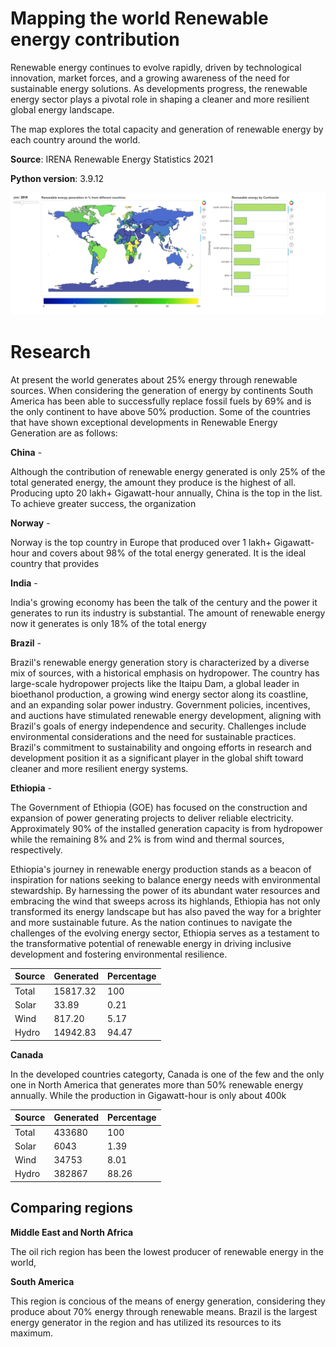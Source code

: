 # Mapping the world Renewable energy contribution

Renewable energy continues to evolve rapidly, driven by technological innovation, market forces, and a growing awareness of the need for sustainable energy solutions. As developments progress, the renewable energy sector plays a pivotal role in shaping a cleaner and more resilient global energy landscape.

The map explores the total capacity and generation of renewable energy by each country around the world.

**Source**: IRENA Renewable Energy Statistics 2021

**Python version**: 3.9.12

![Image](world_map.png)

# Research

At present the world generates about 25% energy through renewable sources. When considering the generation of energy by continents South America has been able to successfully replace fossil fuels by 69% and is the only continent to have above 50% production. Some of the countries that have shown exceptional developments in Renewable Energy Generation are as follows:

**China** -

Although the contribution of renewable energy generated is only 25% of the total generated energy, the amount they produce is the highest of all. Producing upto 20 lakh+ Gigawatt-hour annually, China is the top in the list. To achieve greater success, the organization

**Norway** -

Norway is the top country in Europe that produced over 1 lakh+ Gigawatt-hour and covers about 98% of the total energy generated. It is the ideal country that provides 

**India** -

India's growing economy has been the talk of the century and the power it generates to run its industry is substantial. The amount of renewable energy now it generates is only 18% of the total energy

**Brazil** -

Brazil's renewable energy generation story is characterized by a diverse mix of sources, with a historical emphasis on hydropower. The country has large-scale hydropower projects like the Itaipu Dam, a global leader in bioethanol production, a growing wind energy sector along its coastline, and an expanding solar power industry. Government policies, incentives, and auctions have stimulated renewable energy development, aligning with Brazil's goals of energy independence and security. Challenges include environmental considerations and the need for sustainable practices. Brazil's commitment to sustainability and ongoing efforts in research and development position it as a significant player in the global shift toward cleaner and more resilient energy systems.

**Ethiopia** - 

The Government of Ethiopia (GOE) has focused on the construction and expansion of power generating projects to deliver reliable electricity. Approximately 90% of the installed generation capacity is from hydropower while the remaining 8% and 2% is from wind and thermal sources, respectively.

Ethiopia's journey in renewable energy production stands as a beacon of inspiration for nations seeking to balance energy needs with environmental stewardship. By harnessing the power of its abundant water resources and embracing the wind that sweeps across its highlands, Ethiopia has not 
only transformed its energy landscape but has also paved the way for a brighter and more sustainable future. As the nation continues to navigate the challenges of the evolving energy sector, Ethiopia serves as a testament to the transformative potential of renewable energy in driving inclusive development and fostering environmental resilience.

| Source | Generated | Percentage |
|--------|-----------|------------|
| Total | 15817.32 | 100 |
| Solar | 33.89 | 0.21 |
| Wind | 817.20 | 5.17 |
| Hydro | 14942.83 | 94.47 |

**Canada**

In the developed countries categorty, Canada is one of the few and the only one in North America that generates more than 50% renewable energy annually. While the production in Gigawatt-hour is only about 400k

| Source | Generated | Percentage |
|--------|-----------|------------|
| Total | 433680 | 100 |
| Solar | 6043 | 1.39 |
| Wind | 34753 | 8.01 |
| Hydro | 382867 | 88.26 |

## Comparing regions

**Middle East and North Africa**

The oil rich region has been the lowest producer of renewable energy in the world,

**South America**

This region is concious of the means of energy generation, considering they produce about 70% energy through renewable means. Brazil is the largest energy generator in the region and has utilized its resources to its maximum. 
